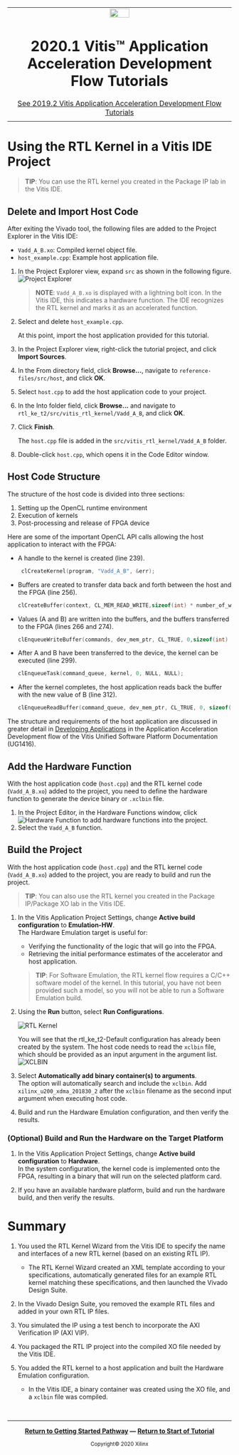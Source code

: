﻿<table class="sphinxhide">
 <tr>
   <td align="center"><img src="https://www.xilinx.com/content/dam/xilinx/imgs/press/media-kits/corporate/xilinx-logo.png" width="30%"/><h1>2020.1 Vitis™ Application Acceleration Development Flow Tutorials</h1>
   <a href="https://github.com/Xilinx/Vitis-Tutorials/branches/all">See 2019.2 Vitis Application Acceleration Development Flow Tutorials</a>
   </td>
 </tr>
 <tr>
 <td>
 </td>
 </tr>
</table>

# Using the RTL Kernel in a Vitis IDE Project

>**TIP**: You can use the RTL kernel you created in the Package IP lab in the Vitis IDE.

## Delete and Import Host Code

After exiting the Vivado tool, the following files are added to the Project Explorer in the Vitis IDE:

- `Vadd_A_B.xo`: Compiled kernel object file.
- `host_example.cpp`: Example host application file.  

1. In the Project Explorer view, expand `src` as shown in the following figure.  
![Project Explorer](./images/192_vitis_project_explorer.PNG)
   > **NOTE**: `Vadd_A_B.xo` is displayed with a lightning bolt icon. In the Vitis IDE, this indicates a hardware function. The IDE recognizes the RTL kernel and marks it as an accelerated function.

2. Select and delete `host_example.cpp`. 

   At this point, import the host application provided for this tutorial.  

3. In the Project Explorer view, right-click the tutorial project, and click **Import Sources**.

4. In the From directory field, click **Browse...**, navigate to `reference-files/src/host`, and click **OK**.

5. Select `host.cpp` to add the host application code to your project.

6. In the Into folder field, click **Browse...** and navigate to `rtl_ke_t2/src/vitis_rtl_kernel/Vadd_A_B`, and click **OK**.

7. Click **Finish**.

   The `host.cpp` file is added in the `src/vitis_rtl_kernel/Vadd_A_B` folder.

8. Double-click `host.cpp`, which opens it in the Code Editor window.

## Host Code Structure

The structure of the host code is divided into three sections:

1. Setting up the OpenCL runtime environment
2. Execution of kernels
3. Post-processing and release of FPGA device

Here are some of the important OpenCL API calls allowing the host application to interact with the FPGA:

- A handle to the kernel is created (line 239).

   ```C
    clCreateKernel(program, "Vadd_A_B", &err);
    ```

- Buffers are created to transfer data back and forth between the host and the FPGA (line 256).

  ```C
  clCreateBuffer(context, CL_MEM_READ_WRITE,sizeof(int) * number_of_words, NULL, NULL);
  ```

- Values (A and B) are written into the buffers, and the buffers transferred to the FPGA (lines 266 and 274).

  ```C
  clEnqueueWriteBuffer(commands, dev_mem_ptr, CL_TRUE, 0,sizeof(int) * number_of_words, host_mem_ptr, 0, NULL, NULL);
  ```

- After A and B have been transferred to the device, the kernel can be executed (line 299).

  ```C
  clEnqueueTask(command_queue, kernel, 0, NULL, NULL);
  ```

- After the kernel completes, the host application reads back the buffer with the new value of B (line 312).

  ```C
  clEnqueueReadBuffer(command_queue, dev_mem_ptr, CL_TRUE, 0, sizeof(int)*number_of_words,host_mem_output_ptr, 0, NULL, &readevent );
  ```

The structure and requirements of the host application are discussed in greater detail in [Developing Applications](https://www.xilinx.com/cgi-bin/docs/rdoc?v=2020.1;t=vitis+doc;d=lhv1569273988420.html) in the Application Acceleration Development flow of the Vitis Unified Software Platform Documentation (UG1416).

## Add the Hardware Function

With the host application code (`host.cpp`) and the RTL kernel code (`Vadd_A_B.xo`) added to the project, you need to define the hardware function to generate the device binary or `.xclbin` file.

1. In the Project Editor, in the Hardware Functions window, click ![Hardware Function](./images/lightning_icon.PNG) to add hardware functions into the project.
2. Select the `Vadd_A_B` function.

## Build the Project

With the host application code (`host.cpp`) and the RTL kernel code (`Vadd_A_B.xo`) added to the project, you are ready to build and run the project.

>**TIP**: You can also use the RTL kernel you created in the Package IP/Package XO lab in the Vitis IDE.

1. In the Vitis Application Project Settings, change **Active build configuration** to **Emulation-HW**.  
The Hardware Emulation target is useful for:
   - Verifying the functionality of the logic that will go into the FPGA.
   - Retrieving the initial performance estimates of the accelerator and host application.

    >**TIP**: For Software Emulation, the RTL kernel flow requires a C/C++ software model of the kernel. In this tutorial, you have not been provided such a model, so you will not be able to run a Software Emulation build.

2. Using the **Run** button, select **Run Configurations**.

   ![RTL Kernel](./images/rtl_kernel.PNG)

   You will see that the rtl_ke_t2-Default configuration has already been created by the system. The host code needs to read the `xclbin` file, which should be provided as an input argument in the argument list.
   ![XCLBIN](./images/xclbin.PNG)

3. Select **Automatically add binary container(s) to arguments**.  
The option will automatically search and include the `xclbin`. Add `xilinx_u200_xdma_201830_2` after the `xclbin` filename as the second input argument when executing host code.

4. Build and run the Hardware Emulation configuration, and then verify the results.

### (Optional) Build and Run the Hardware on the Target Platform

1. In the Vitis Application Project Settings, change **Active build configuration** to **Hardware**.  
In the system configuration, the kernel code is implemented onto the FPGA, resulting in a binary that will run on the selected platform card.  

2. If you have an available hardware platform, build and run the hardware build, and then verify the results.

# Summary

1. You used the RTL Kernel Wizard from the Vitis IDE to specify the name and interfaces of a new RTL kernel (based on an existing RTL IP).
   - The RTL Kernel Wizard created an XML template according to your specifications, automatically generated files for an example RTL kernel matching these specifications, and then launched the Vivado Design Suite.

2. In the Vivado Design Suite, you removed the example RTL files and added in your own RTL IP files.

3. You simulated the IP using a test bench to incorporate the AXI Verification IP (AXI VIP).

4. You packaged the RTL IP project into the compiled XO file needed by the Vitis IDE.

5. You added the RTL kernel to a host application and built the Hardware Emulation configuration.  
   - In the Vitis IDE, a binary container was created using the XO file, and a `xclbin` file was compiled.
</br>
<hr/>
<p align="center" class="sphinxhide"><b><a href="/README.md">Return to Getting Started Pathway</a> — <a href="./README.md">Return to Start of Tutorial</a></b></p>

<p align="center" class="sphinxhide"><sup>Copyright&copy; 2020 Xilinx</sup></p>

